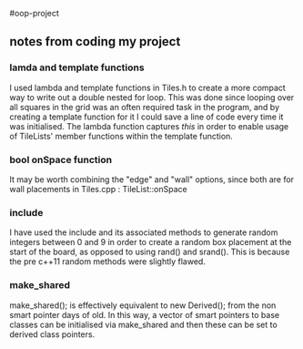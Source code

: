 #oop-project
## notes from coding my project

### lamda and template functions
I used lambda and template functions in Tiles.h to create a more compact way to write out a double nested for loop. This was done since looping over all squares in the grid was an often required task in the program, and by creating a template function for it I could save a line of code every time it was initialised. The lambda function captures _this_ in order to enable usage of TileLists' member functions within the template function.

### bool onSpace function
It may be worth combining the "edge" and "wall" options, since both are for wall placements in Tiles.cpp : TileList::onSpace

### <random> include
I have used the <random> include and its associated methods to generate random integers between 0 and 9 in order to create a random box placement at the start of the board, as opposed to using rand() and srand(). This is because the pre c++11 random methods were slightly flawed.

### make_shared
make_shared<Derived>(); is effectively equivalent to new Derived(); from the non smart pointer days of old. In this way, a vector of smart pointers to base classes can be initialised via make_shared<Tile> and then these can be set to derived class pointers.